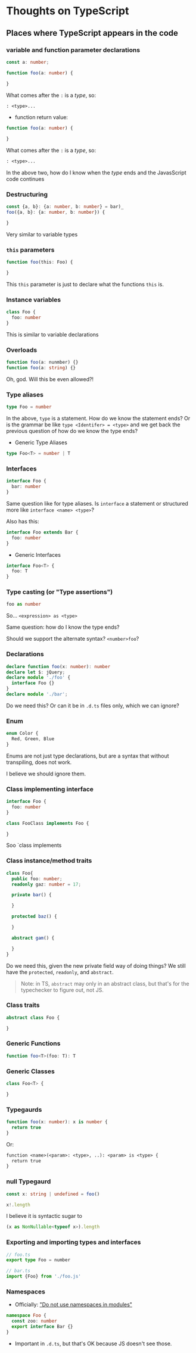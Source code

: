 # Thoughts on TypeScript

## Places where TypeScript appears in the code

### variable and function parameter declarations

```ts
const a: number;

function foo(a: number) {

}
```

What comes after the `:` is a _type_, so:

```txt
: <type>...
```

* function return value:

```ts
function foo(a: number) {

}
```

What comes after the `:` is a _type_, so:

```txt
: <type>...
```

In the above two, how do I know when the _type_ ends and the JavasScript code continues

### Destructuring

```ts
const {a, b}: {a: number, b: number} = bar)_
foo({a, b}: {a: number, b: number}) {

}
```

Very similar to variable types

### `this` parameters

```ts
function foo(this: Foo) {

}
```

This `this` parameter is just to declare what the functions `this` is.

### Instance variables

```ts
class Foo {
  foo: number
}
```

This is similar to variable declarations

### Overloads

```ts
function foo(a: nunmber) {}
function foo(a: string) {}
```

Oh, god. Will this be even allowed?!

### Type aliases

```ts
type Foo = number
```

In the above, `type` is a statement. How do we know the statement ends? Or is the grammar be like
`type <Identifer> = <type>` and we get back the previous question of how do we know the type ends?

* Generic Type Aliases

```ts
type Foo<T> = number | T
```

### Interfaces

```ts
interface Foo {
  bar: number
}
```

Same question like for type aliases. Is `interface` a statement or structured more like
`interface <name> <type>`?

Also has this:

```ts
interface Foo extends Bar {
  foo: number
}
```

* Generic Interfaces

```ts
interface Foo<T> {
  foo: T
}
```

### Type casting (or "Type assertions")

```ts
foo as number
```

So... `<expression> as <type>`

Same question: how do I know the type ends?

Should we support the alternate syntax? `<number>foo`?

### Declarations

```ts
declare function foo(x: number): number
declare let $: jQuery;
declare module './foo' {
  interface Foo {}
}
declare module './bar';
```

Do we need this? Or can it be in `.d.ts` files only, which we can ignore?

### Enum

```ts
enum Color {
  Red, Green, Blue
}
```

Enums are not just type declarations, but are a syntax that without transpiling, does not work.

I believe we should ignore them.

### Class implementing interface

```ts
interface Foo {
  foo: number
}

class FooClass implements Foo {

}
```

Soo `class <name> implements <type>

### Class instance/method traits

```ts
class Foo{
  public foo: number;
  readonly gaz: number = 17;

  private bar() {

  }

  protected baz() {

  }

  abstract gam() {

  }
}
```

Do we need this, given the new private field way of doing things? We still have the
`protected`, `readonly`, and `abstract`.

> Note: in TS, `abstract` may only in an abstract class, but that's for the typechecker
  to figure out, not JS.

### Class traits

```ts
abstract class Foo {

}
```

### Generic Functions

```ts
function foo<T>(foo: T): T
```

### Generic Classes

```ts
class Foo<T> {

}
```

### Typegaurds

```ts
function foo(x: number): x is number {
  return true
}
```

Or:

```txt
function <name>(<param>: <type>, ..): <param> is <type> {
  return true
}
```

### null Typegaurd

```ts
const x: string | undefined = foo()

x!.length
```

I believe it is syntactic sugar to

```ts
(x as NonNullable<typeof x>).length
```

### Exporting and importing types and interfaces

```ts
// foo.ts
export type Foo = number

// bar.ts
import {Foo} from './foo.js'
```

### Namespaces

* Officially: ["Do not use namespaces in modules"](https://www.typescriptlang.org/docs/handbook/modules.html#do-not-use-namespaces-in-modules)

```ts
namespace Foo {
  const zoo: number
  export interface Bar {}
}
```

* Important in `.d.ts`, but that's OK because JS doesn't see those.
